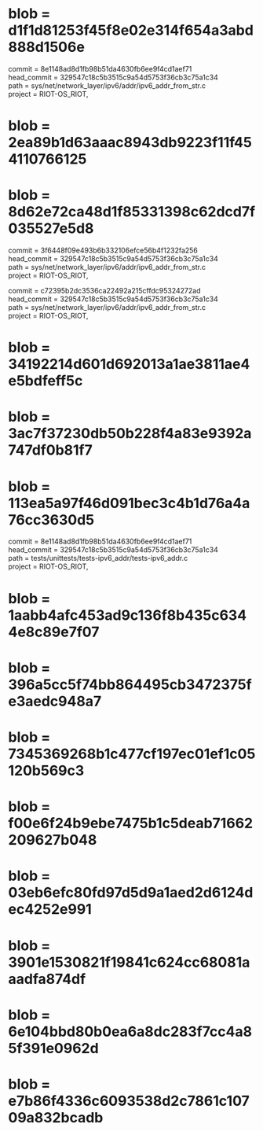 <h1>blob = d1f1d81253f45f8e02e314f654a3abd888d1506e</h1>
commit = 8e1148ad8d1fb98b51da4630fb6ee9f4cd1aef71<br />
head_commit = 329547c18c5b3515c9a54d5753f36cb3c75a1c34 <br />
path = sys/net/network_layer/ipv6/addr/ipv6_addr_from_str.c<br />
project = RIOT-OS_RIOT, <br />
<p />
<h1>blob = 2ea89b1d63aaac8943db9223f11f454110766125</h1>
<h1>blob = 8d62e72ca48d1f85331398c62dcd7f035527e5d8</h1>
commit = 3f6448f09e493b6b332106efce56b4f1232fa256<br />
head_commit = 329547c18c5b3515c9a54d5753f36cb3c75a1c34 <br />
path = sys/net/network_layer/ipv6/addr/ipv6_addr_from_str.c<br />
project = RIOT-OS_RIOT, <br />
<p />
commit = c72395b2dc3536ca22492a215cffdc95324272ad<br />
head_commit = 329547c18c5b3515c9a54d5753f36cb3c75a1c34 <br />
path = sys/net/network_layer/ipv6/addr/ipv6_addr_from_str.c<br />
project = RIOT-OS_RIOT, <br />
<p />
<h1>blob = 34192214d601d692013a1ae3811ae4e5bdfeff5c</h1>
<h1>blob = 3ac7f37230db50b228f4a83e9392a747df0b81f7</h1>
<h1>blob = 113ea5a97f46d091bec3c4b1d76a4a76cc3630d5</h1>
commit = 8e1148ad8d1fb98b51da4630fb6ee9f4cd1aef71<br />
head_commit = 329547c18c5b3515c9a54d5753f36cb3c75a1c34 <br />
path = tests/unittests/tests-ipv6_addr/tests-ipv6_addr.c<br />
project = RIOT-OS_RIOT, <br />
<p />
<h1>blob = 1aabb4afc453ad9c136f8b435c6344e8c89e7f07</h1>
<h1>blob = 396a5cc5f74bb864495cb3472375fe3aedc948a7</h1>
<h1>blob = 7345369268b1c477cf197ec01ef1c05120b569c3</h1>
<h1>blob = f00e6f24b9ebe7475b1c5deab71662209627b048</h1>
<h1>blob = 03eb6efc80fd97d5d9a1aed2d6124dec4252e991</h1>
<h1>blob = 3901e1530821f19841c624cc68081aaadfa874df</h1>
<h1>blob = 6e104bbd80b0ea6a8dc283f7cc4a85f391e0962d</h1>
<h1>blob = e7b86f4336c6093538d2c7861c10709a832bcadb</h1>
